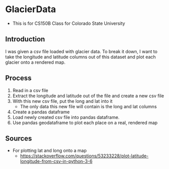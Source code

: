 # GlacierData

* This is for CS150B Class for Colorado State University

## Introduction

I was given a csv file loaded with glacier data. To break it down, I want to take the longitude and latitude columns out of this dataset
and plot each glacier onto a rendered map. 

## Process

1. Read in a csv file
2. Extract the longitude and latitude out of the file and create a new csv file
3. With this new csv file, put the long and lat into it
    * The only data this new file will contain is the long and lat columns
4. Create a pandas dataframe
5. Load newly created csv file into pandas dataframe.
6. Use pandas geodataframe to plot each place on a real, rendered map

## Sources

* For plotting lat and long onto a map
    * https://stackoverflow.com/questions/53233228/plot-latitude-longitude-from-csv-in-python-3-6

